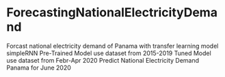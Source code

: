 ﻿# ForecastingNationalElectricityDemand

Forcast national electricity demand of Panama with transfer learning model simpleRNN
Pre-Trained Model use dataset from 2015-2019
Tuned Model use dataset from Febr-Apr 2020
Predict National Electricity Demand Panama for June 2020
